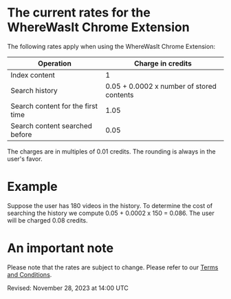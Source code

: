 # The current rates for the WhereWasIt Chrome Extension
The following rates apply when using the WhereWasIt Chrome Extension:

| Operation                         | Charge in credits                         |
|-----------------------------------|-------------------------------------------|
| Index content                     |                                         1 |
| Search history                    | 0.05 + 0.0002 x number of stored contents |
| Search content for the first time | 1.05                                      |
| Search content searched before    | 0.05                                      |

The charges are in multiples of 0.01 credits. The rounding is always in the user's favor.

# Example
Suppose the user has 180 videos in the history. To determine the cost of searching the history we compute 0.05 + 0.0002 x 150 = 0.086. The user will be charged 0.08 credits.

# An important note
Please note that the rates are subject to change. Please refer to our [Terms and Conditions](https://github.com/wherewasit/terms#1-free-and-purchased-credits).

Revised: November 28, 2023 at 14:00 UTC